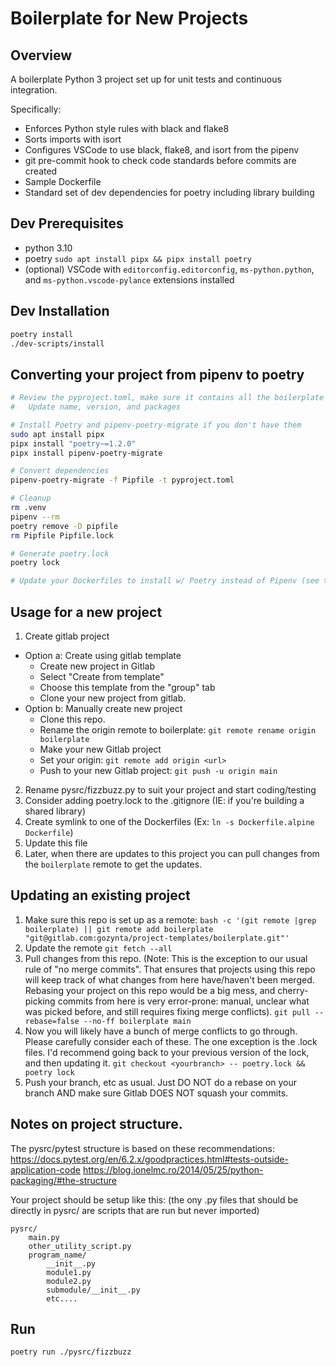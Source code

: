 # Boilerplate for New Projects

## Overview
A boilerplate Python 3 project set up for unit tests and continuous integration.

Specifically:

- Enforces Python style rules with black and flake8
- Sorts imports with isort
- Configures VSCode to use black, flake8, and isort from the pipenv
- git pre-commit hook to check code standards before commits are created
- Sample Dockerfile
- Standard set of dev dependencies for poetry including library building

## Dev Prerequisites
- python 3.10
- poetry  `sudo apt install pipx && pipx install poetry`
- (optional) VSCode with `editorconfig.editorconfig`, `ms-python.python`, and `ms-python.vscode-pylance` extensions installed

## Dev Installation

```bash
poetry install
./dev-scripts/install
```

## Converting your project from pipenv to poetry

```bash
# Review the pyproject.toml, make sure it contains all the boilerplate from this project
#   Update name, version, and packages

# Install Poetry and pipenv-poetry-migrate if you don't have them
sudo apt install pipx
pipx install "poetry~=1.2.0"
pipx install pipenv-poetry-migrate

# Convert dependencies
pipenv-poetry-migrate -f Pipfile -t pyproject.toml

# Cleanup
rm .venv
pipenv --rm
poetry remove -D pipfile
rm Pipfile Pipfile.lock

# Generate poetry.lock
poetry lock

# Update your Dockerfiles to install w/ Poetry instead of Pipenv (see the ones in boilerplate)
```

## Usage for a new project
1. Create gitlab project
  - Option a: Create using gitlab template
    - Create new project in Gitlab
    - Select "Create from template"
    - Choose this template from the "group" tab
    - Clone your new project from gitlab.
  - Option b: Manually create new project
     - Clone this repo.
     - Rename the origin remote to boilerplate:
        `git remote rename origin boilerplate`
     - Make your new Gitlab project
     - Set your origin:
        `git remote add origin <url>`
     - Push to your new Gitlab project:
        `git push -u origin main`
2. Rename pysrc/fizzbuzz.py to suit your project and start coding/testing
3. Consider adding poetry.lock to the .gitignore (IE: if you're building a shared library)
4. Create symlink to one of the Dockerfiles (Ex: `ln -s Dockerfile.alpine Dockerfile`)
5. Update this file
6. Later, when there are updates to this project you can pull changes from the `boilerplate` remote to get the updates.

## Updating an existing project
1. Make sure this repo is set up as a remote:
    `bash -c '(git remote |grep boilerplate) || git remote add boilerplate "git@gitlab.com:gozynta/project-templates/boilerplate.git"'`
2. Update the remote
    `git fetch --all`
3. Pull changes from this repo. (Note: This is the exception to our usual rule of "no merge commits".  That ensures that projects using this repo will keep track of what changes from here have/haven't been merged.  Rebasing your project on this repo would be a big mess, and cherry-picking commits from here is very error-prone: manual, unclear what was picked before, and still requires fixing merge conflicts).
    `git pull --rebase=false --no-ff boilerplate main`
4. Now you will likely have a bunch of merge conflicts to go through.  Please carefully consider each of these.  The one exception is the .lock files.  I'd recommend going back to your previous version of the lock, and then updating it.  `git checkout <yourbranch> -- poetry.lock && poetry lock`
5. Push your branch, etc as usual.  Just DO NOT do a rebase on your branch AND make sure Gitlab DOES NOT squash your commits.

## Notes on project structure.

The pysrc/pytest structure is based on these recommendations:
https://docs.pytest.org/en/6.2.x/goodpractices.html#tests-outside-application-code
https://blog.ionelmc.ro/2014/05/25/python-packaging/#the-structure

Your project should be setup like this:
(the ony .py files that should be directly in pysrc/ are scripts that are run but never imported)
```
pysrc/
    main.py
    other_utility_script.py
    program_name/
        __init__.py
        module1.py
        module2.py
        submodule/__init__.py
        etc....
```

## Run

```bash
poetry run ./pysrc/fizzbuzz
```
